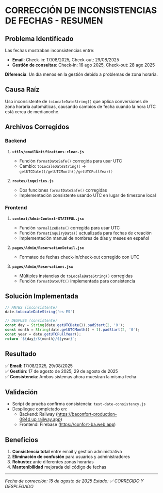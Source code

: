 # CORRECCIÓN DE INCONSISTENCIAS DE FECHAS - RESUMEN

## Problema Identificado
Las fechas mostraban inconsistencias entre:
- **Email**: Check-in: 17/08/2025, Check-out: 29/08/2025  
- **Gestión de consultas**: Check-in: 16 ago 2025, Check-out: 28 ago 2025

**Diferencia**: Un día menos en la gestión debido a problemas de zona horaria.

## Causa Raíz
Uso inconsistente de `toLocaleDateString()` que aplica conversiones de zona horaria automáticas, causando cambios de fecha cuando la hora UTC está cerca de medianoche.

## Archivos Corregidos

### Backend
1. **`utils/emailNotifications-clean.js`**
   - Función `formatDateSafe()` corregida para usar UTC
   - Cambio: `toLocaleDateString()` → `getUTCDate()/getUTCMonth()/getUTCFullYear()`

2. **`routes/inquiries.js`**
   - Dos funciones `formatDateSafe()` corregidas
   - Implementación consistente usando UTC en lugar de timezone local

### Frontend  
1. **`context/AdminContext-STATEFUL.jsx`**
   - Función `normalizeDate()` corregida para usar UTC
   - Función `formatInquiryData()` actualizada para fechas de creación
   - Implementación manual de nombres de días y meses en español

2. **`pages/Admin/ReservationDetail.jsx`**
   - Formateo de fechas check-in/check-out corregido con UTC

3. **`pages/Admin/Reservations.jsx`**
   - Múltiples instancias de `toLocaleDateString()` corregidas
   - Función `formatDateUTC()` implementada para consistencia

## Solución Implementada
```javascript
// ANTES (inconsistente)
date.toLocaleDateString('es-ES')

// DESPUÉS (consistente)
const day = String(date.getUTCDate()).padStart(2, '0');
const month = String(date.getUTCMonth() + 1).padStart(2, '0');
const year = date.getUTCFullYear();
return `${day}/${month}/${year}`;
```

## Resultado
✅ **Email**: 17/08/2025, 29/08/2025  
✅ **Gestión**: 17 de agosto de 2025, 29 de agosto de 2025  
✅ **Consistencia**: Ambos sistemas ahora muestran la misma fecha

## Validación
- Script de prueba confirma consistencia: `test-date-consistency.js`
- Despliegue completado en:
  - Backend: Railway (https://baconfort-production-084d.up.railway.app)
  - Frontend: Firebase (https://confort-ba.web.app)

## Beneficios
1. **Consistencia total** entre email y gestión administrativa
2. **Eliminación de confusión** para usuarios y administradores
3. **Robustez** ante diferentes zonas horarias
4. **Mantenibilidad** mejorada del código de fechas

---
*Fecha de corrección: 15 de agosto de 2025*
*Estado: ✅ CORREGIDO Y DESPLEGADO*
